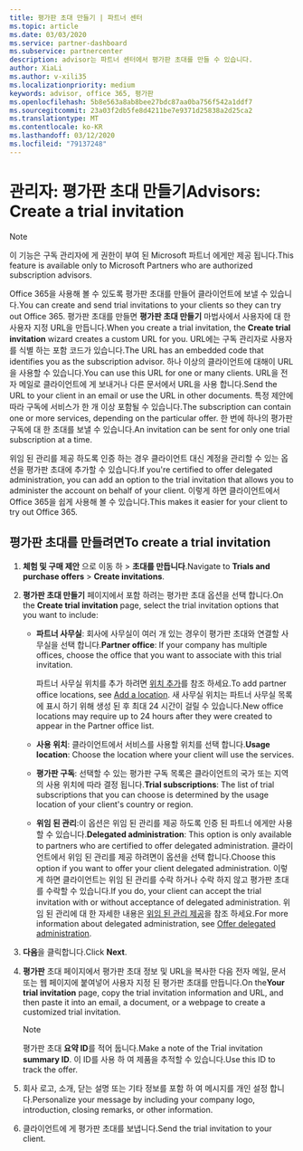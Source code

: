 ```yaml
---
title: 평가판 초대 만들기 | 파트너 센터
ms.topic: article
ms.date: 03/03/2020
ms.service: partner-dashboard
ms.subservice: partnercenter
description: advisor는 파트너 센터에서 평가판 초대를 만들 수 있습니다.
author: XiaLi
ms.author: v-xili35
ms.localizationpriority: medium
keywords: advisor, office 365, 평가판
ms.openlocfilehash: 5b8e563a8ab8bee27bdc87aa0ba756f542a1ddf7
ms.sourcegitcommit: 23a03f2db5fe8d4211be7e9371d25838a2d25ca2
ms.translationtype: MT
ms.contentlocale: ko-KR
ms.lasthandoff: 03/12/2020
ms.locfileid: "79137248"
---
```

# <a name="advisors-create-a-trial-invitation"></a><span data-ttu-id="d03c1-104">관리자: 평가판 초대 만들기</span><span class="sxs-lookup"><span data-stu-id="d03c1-104">Advisors: Create a trial invitation</span></span>

> [!NOTE]
> <span data-ttu-id="d03c1-105">이 기능은 구독 관리자에 게 권한이 부여 된 Microsoft 파트너 에게만 제공 됩니다.</span><span class="sxs-lookup"><span data-stu-id="d03c1-105">This feature is available only to Microsoft Partners who are authorized subscription advisors.</span></span> 

<span data-ttu-id="d03c1-106">Office 365을 사용해 볼 수 있도록 평가판 초대를 만들어 클라이언트에 보낼 수 있습니다.</span><span class="sxs-lookup"><span data-stu-id="d03c1-106">You can create and send trial invitations to your clients so they can try out Office 365.</span></span> <span data-ttu-id="d03c1-107">평가판 초대를 만들면 **평가판 초대 만들기** 마법사에서 사용자에 대 한 사용자 지정 URL을 만듭니다.</span><span class="sxs-lookup"><span data-stu-id="d03c1-107">When you create a trial invitation, the **Create trial invitation** wizard creates a custom URL for you.</span></span> <span data-ttu-id="d03c1-108">URL에는 구독 관리자로 사용자를 식별 하는 포함 코드가 있습니다.</span><span class="sxs-lookup"><span data-stu-id="d03c1-108">The URL has an embedded code that identifies you as the subscription advisor.</span></span> <span data-ttu-id="d03c1-109">하나 이상의 클라이언트에 대해이 URL을 사용할 수 있습니다.</span><span class="sxs-lookup"><span data-stu-id="d03c1-109">You can use this URL for one or many clients.</span></span> <span data-ttu-id="d03c1-110">URL을 전자 메일로 클라이언트에 게 보내거나 다른 문서에서 URL을 사용 합니다.</span><span class="sxs-lookup"><span data-stu-id="d03c1-110">Send the URL to your client in an email or use the URL in other documents.</span></span> <span data-ttu-id="d03c1-111">특정 제안에 따라 구독에 서비스가 한 개 이상 포함될 수 있습니다.</span><span class="sxs-lookup"><span data-stu-id="d03c1-111">The subscription can contain one or more services, depending on the particular offer.</span></span> <span data-ttu-id="d03c1-112">한 번에 하나의 평가판 구독에 대 한 초대를 보낼 수 있습니다.</span><span class="sxs-lookup"><span data-stu-id="d03c1-112">An invitation can be sent for only one trial subscription at a time.</span></span>

<span data-ttu-id="d03c1-113">위임 된 관리를 제공 하도록 인증 하는 경우 클라이언트 대신 계정을 관리할 수 있는 옵션을 평가판 초대에 추가할 수 있습니다.</span><span class="sxs-lookup"><span data-stu-id="d03c1-113">If you're certified to offer delegated administration, you can add an option to the trial invitation that allows you to administer the account on behalf of your client.</span></span> <span data-ttu-id="d03c1-114">이렇게 하면 클라이언트에서 Office 365을 쉽게 사용해 볼 수 있습니다.</span><span class="sxs-lookup"><span data-stu-id="d03c1-114">This makes it easier for your client to try out Office 365.</span></span>

## <a name="to-create-a-trial-invitation"></a><span data-ttu-id="d03c1-115">평가판 초대를 만들려면</span><span class="sxs-lookup"><span data-stu-id="d03c1-115">To create a trial invitation</span></span>

1. <span data-ttu-id="d03c1-116">**체험 및 구매 제안** 으로 이동 하 > **초대를 만듭니다**.</span><span class="sxs-lookup"><span data-stu-id="d03c1-116">Navigate to **Trials and purchase offers** > **Create invitations**.</span></span>

2. <span data-ttu-id="d03c1-117">**평가판 초대 만들기** 페이지에서 포함 하려는 평가판 초대 옵션을 선택 합니다.</span><span class="sxs-lookup"><span data-stu-id="d03c1-117">On the **Create trial invitation** page, select the trial invitation options that you want to include:</span></span>

    - <span data-ttu-id="d03c1-118">**파트너 사무실**: 회사에 사무실이 여러 개 있는 경우이 평가판 초대와 연결할 사무실을 선택 합니다.</span><span class="sxs-lookup"><span data-stu-id="d03c1-118">**Partner office**: If your company has multiple offices, choose the office that you want to associate with this trial invitation.</span></span>

        <span data-ttu-id="d03c1-119">파트너 사무실 위치를 추가 하려면 [위치 추가](manage-locations.md)를 참조 하세요.</span><span class="sxs-lookup"><span data-stu-id="d03c1-119">To add partner office locations, see [Add a location](manage-locations.md).</span></span> <span data-ttu-id="d03c1-120">새 사무실 위치는 파트너 사무실 목록에 표시 하기 위해 생성 된 후 최대 24 시간이 걸릴 수 있습니다.</span><span class="sxs-lookup"><span data-stu-id="d03c1-120">New office locations may require up to 24 hours after they were created to appear in the Partner office list.</span></span>

    - <span data-ttu-id="d03c1-121">**사용 위치**: 클라이언트에서 서비스를 사용할 위치를 선택 합니다.</span><span class="sxs-lookup"><span data-stu-id="d03c1-121">**Usage location**: Choose the location where your client will use the services.</span></span>
    - <span data-ttu-id="d03c1-122">**평가판 구독**: 선택할 수 있는 평가판 구독 목록은 클라이언트의 국가 또는 지역의 사용 위치에 따라 결정 됩니다.</span><span class="sxs-lookup"><span data-stu-id="d03c1-122">**Trial subscriptions**: The list of trial subscriptions that you can choose is determined by the usage location of your client's country or region.</span></span>
    - <span data-ttu-id="d03c1-123">**위임 된 관리**:이 옵션은 위임 된 관리를 제공 하도록 인증 된 파트너 에게만 사용할 수 있습니다.</span><span class="sxs-lookup"><span data-stu-id="d03c1-123">**Delegated administration**: This option is only available to partners who are certified to offer delegated administration.</span></span> <span data-ttu-id="d03c1-124">클라이언트에서 위임 된 관리를 제공 하려면이 옵션을 선택 합니다.</span><span class="sxs-lookup"><span data-stu-id="d03c1-124">Choose this option if you want to offer your client delegated administration.</span></span> <span data-ttu-id="d03c1-125">이렇게 하면 클라이언트는 위임 된 관리를 수락 하거나 수락 하지 않고 평가판 초대를 수락할 수 있습니다.</span><span class="sxs-lookup"><span data-stu-id="d03c1-125">If you do, your client can accept the trial invitation with or without acceptance of delegated administration.</span></span> <span data-ttu-id="d03c1-126">위임 된 관리에 대 한 자세한 내용은 [위임 된 관리 제공](customers_revoke_admin_privileges.md)을 참조 하세요.</span><span class="sxs-lookup"><span data-stu-id="d03c1-126">For more information about delegated administration, see [Offer delegated administration](customers_revoke_admin_privileges.md).</span></span>

3. <span data-ttu-id="d03c1-127">**다음**을 클릭합니다.</span><span class="sxs-lookup"><span data-stu-id="d03c1-127">Click **Next**.</span></span>

4. <span data-ttu-id="d03c1-128">**평가판** 초대 페이지에서 평가판 초대 정보 및 URL을 복사한 다음 전자 메일, 문서 또는 웹 페이지에 붙여넣어 사용자 지정 된 평가판 초대를 만듭니다.</span><span class="sxs-lookup"><span data-stu-id="d03c1-128">On the**Your trial invitation** page, copy the trial invitation information and URL, and then paste it into an email, a document, or a webpage to create a customized trial invitation.</span></span>

    > [!NOTE]
    > <span data-ttu-id="d03c1-129">평가판 초대 **요약 ID**를 적어 둡니다.</span><span class="sxs-lookup"><span data-stu-id="d03c1-129">Make a note of the Trial invitation **summary ID**.</span></span> <span data-ttu-id="d03c1-130">이 ID를 사용 하 여 제품을 추적할 수 있습니다.</span><span class="sxs-lookup"><span data-stu-id="d03c1-130">Use this ID to track the offer.</span></span>

5. <span data-ttu-id="d03c1-131">회사 로고, 소개, 닫는 설명 또는 기타 정보를 포함 하 여 메시지를 개인 설정 합니다.</span><span class="sxs-lookup"><span data-stu-id="d03c1-131">Personalize your message by including your company logo, introduction, closing remarks, or other information.</span></span>

6. <span data-ttu-id="d03c1-132">클라이언트에 게 평가판 초대를 보냅니다.</span><span class="sxs-lookup"><span data-stu-id="d03c1-132">Send the trial invitation to your client.</span></span>
